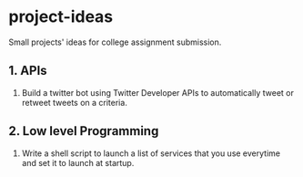 # project-ideas
Small projects' ideas for college assignment submission.

## 1. APIs
1. Build a twitter bot using Twitter Developer APIs to automatically tweet or retweet tweets on a criteria.

## 2. Low level Programming
1. Write a shell script to launch a list of services that you use everytime and set it to launch at startup.
